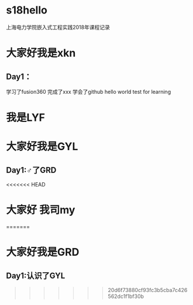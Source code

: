 # s18hello
上海电力学院嵌入式工程实践2018年课程记录
# 大家好我是xkn
## Day1：
学习了fusion360
完成了xxx
学会了github
hello world test for learning
# 我是LYF
# 大家好我是GYL
## Day1:♂了GRD
<<<<<<< HEAD
# 大家好 我司my
=======
# 大家好我是GRD
## Day1:认识了GYL
>>>>>>> 20d6f73880cf93fc3b5cba7c426562dc1f1bf30b
